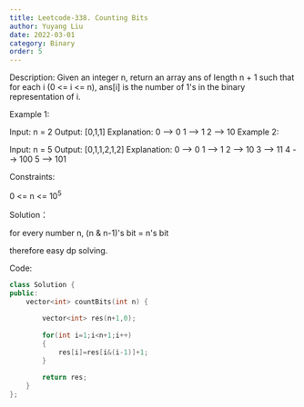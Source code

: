 ```yaml
---
title: Leetcode-338. Counting Bits
author: Yuyang Liu
date: 2022-03-01
category: Binary
order: 5
---
```


Description:
Given an integer n, return an array ans of length n + 1 such that for each i (0 <= i <= n), ans[i] is the number of 1's in the binary representation of i.

 

Example 1:

Input: n = 2
Output: [0,1,1]
Explanation:
0 --> 0
1 --> 1
2 --> 10
Example 2:

Input: n = 5
Output: [0,1,1,2,1,2]
Explanation:
0 --> 0
1 --> 1
2 --> 10
3 --> 11
4 --> 100
5 --> 101
 

Constraints:

0 <= n <= 10<sup>5</sup>

Solution：

for every number n, (n & n-1)'s bit = n's bit

therefore easy dp solving.

Code: 

``` c++
class Solution {
public:
    vector<int> countBits(int n) {
        
        vector<int> res(n+1,0);
        
        for(int i=1;i<n+1;i++)
        {
            res[i]=res[i&(i-1)]+1;
        }
        
        return res;
    }
};
```
